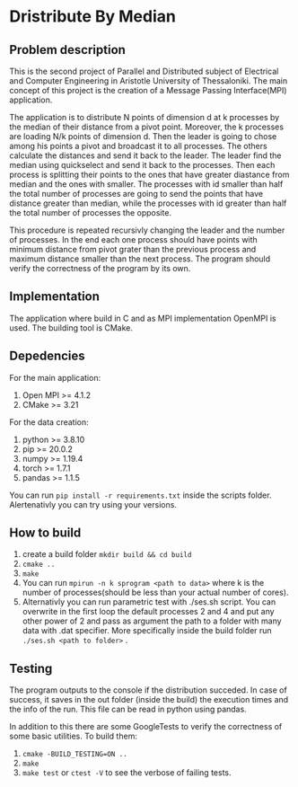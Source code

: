 # Dristribute By Median

## Problem description
This is the second project of Parallel and Distributed subject of Electrical and Computer Engineering in Aristotle University of Thessaloniki. The main concept of this project is the creation of a Message Passing Interface(MPI) application. 


The application is to distribute N points of dimension d at k processes by the median of their distance from a pivot point. Moreover, the k processes are loading N/k points of dimension d. Then the leader is going to chose among his points a pivot and broadcast it to all processes. The others calculate the distances and send it back to the leader. The leader find the median using quickselect and send it back to the processes. Then each process is splitting their points to the ones that have greater diastance from median and the ones with smaller. The processes with id smaller than half the total number of processes are going to send the points that have distance greater than median, while the processes with id greater than half the total number of processes the opposite. 


This procedure is repeated recursivly changing the leader and the number of processes. In the end each one process should have points with minimum distance from pivot grater than the previous process and maximum distance smaller than the next process. The program should verify the correctness of the program by its own.

## Implementation
The application where build in C and as MPI implementation OpenMPI is used. The building tool is CMake.

## Depedencies
For the main application:
1. Open MPI >= 4.1.2
2. CMake >= 3.21

For the data creation:
1. python >= 3.8.10
2. pip >= 20.0.2
3. numpy >= 1.19.4
4. torch >= 1.7.1
5. pandas >= 1.1.5

You can run ``pip install -r requirements.txt`` inside the scripts folder. Alertenativly you can try using your versions.

## How to build
1. create a build folder ``mkdir build && cd build``
2. ``cmake ..``
3. ``make``
4. You can run ``mpirun -n k sprogram <path to data>`` where k is the number of processes(should be less than your actual number of cores). 
5. Alternativly you can run parametric test with ./ses.sh script. You can overwrite in the first loop the default processes 2 and 4 and put any other power of 2 and pass as argument the path to a folder with many data with .dat specifier. More specifically inside the build folder run ``./ses.sh <path to folder>`` .

## Testing
The program outputs to the console if the distribution succeded. In case of success, it saves in the out folder (inside the build) the execution times and the info of the run. This file can be read in python using pandas.

In addition to this there are some GoogleTests to verify the correctness of some basic utilities.
To build them:
1. ``cmake -BUILD_TESTING=ON ..``
2. ``make``
3. ``make test`` or ``ctest -V`` to see the verbose of failing tests.
